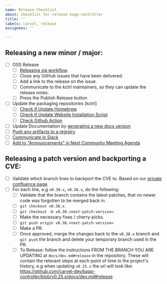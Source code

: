 ```yaml
---
name: Release Checklist
about: Checklist for release kapp-controller
title: ''
labels: carvel, release
assignees: ''

---
```


## Releasing a new minor / major:
- [ ] OSS Release
    - [ ] [Releasing via workflow](https://github.com/carvel-dev/kapp-controller/blob/develop/docs/dev.md#release).
    - [ ] Close any GitHub issues that have been delivered.
    - [ ] Add a link to the release on the issue.
    - [ ] Communicate to the kctrl maintainers, so they can update the release notes.
    - [ ] Press the Publish Release button
- [ ] Update the packaging repositories [kctrl]
    - [ ] [Check if Update Homebrew](https://hackmd.io/uVpvITUuR4Cbwzkzb7MEpQ?view#Update-Homebrew)
    - [ ] [Check if Update Website Installation Script](https://hackmd.io/uVpvITUuR4Cbwzkzb7MEpQ?view#Update-Website-Installation-Script)
    - [ ] [Check Github Action](https://hackmd.io/uVpvITUuR4Cbwzkzb7MEpQ?view#Update-Github-Action)
- [ ] Update Documentation by [generating a new docs version](https://hackmd.io/uVpvITUuR4Cbwzkzb7MEpQ?view#Generate-new-docs-version)
- [ ] [Push any artifacts to a registry](https://hackmd.io/uVpvITUuR4Cbwzkzb7MEpQ?view#Push-OCI-Images-to-Registry)
- [ ] [Communicate in Slack](https://hackmd.io/uVpvITUuR4Cbwzkzb7MEpQ?view#Communicate-in-Slack)
- [ ] [Add to "Announcements" in Next Community Meeting Agenda](https://hackmd.io/uVpvITUuR4Cbwzkzb7MEpQ?view#Announce-in-community-meeting)

## Releasing a patch version and backporting a CVE:
- [ ] Validate which branch lines to backport the CVE to. Based on our [private confluence page](https://confluence.eng.vmware.com/x/FyIuSQ).
- [ ] For each line, e.g `v0.30.x`, `v0.38.x`, do the following:
    - [ ] Validate that the branch contains the latest patches, that no newer code was forgotten to be merged back in.
    - [ ] `git checkout v0.38.x`.
    - [ ] `git checkout -b v0.38.<next-patch-version>`.
    - [ ] Make the necessary fixes / cherry-picks.
    - [ ] `git push origin v0.38.<next-patch-version>`.
    - [ ] Make a PR.
    - [ ] Once approved, merge the changes back to the `v0.38.x` branch and `git push` the branch and delete your temporary branch used in the PR.
    - [ ] To Release: follow the instructions FROM THE BRANCH YOU ARE UPDATING at `docs/dev.md#release` in the repository. These will contain the relevant steps at each point of time in the project's history, e.g when updating `v0.25.x` the url will look like: https://github.com/carvel-dev/kapp-controller/blob/v0.25.x/docs/dev.md#release
